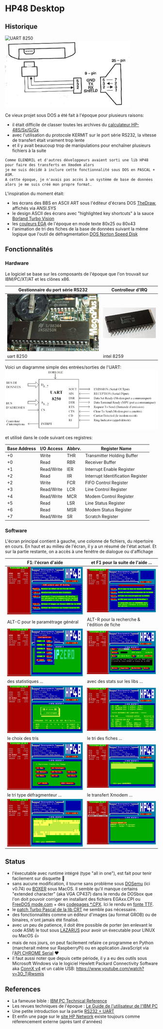 # HP48 Desktop

## Historique

![UART 8250](https://upload.wikimedia.org/wikipedia/commons/thumb/3/35/Hewlett-Packard_48GX_Scientific_Graphing_Calculator.jpg/200px-Hewlett-Packard_48GX_Scientific_Graphing_Calculator.jpg) ![RS232 cable](gfx/serial_cable_diagram.gif)

Ce vieux projet sous DOS a été fait à l'époque pour plusieurs raisons:
- il était difficile de classer toutes les archives du [calculateur HP-48S/Sx/G/Gx](https://en.wikipedia.org/wiki/HP_48_series)
- avec l'utilisation du protocole KERMIT sur le port série RS232, la vitesse de transfert était vraiment trop lente
- et il y avait beaucoup trop de manipulations pour enchaîner plusieurs fichiers à la suite

```
Comme ELENDRIL et d'autres développeurs avaient sorti une lib HP48 pour faire des transferts en Xmodem alors
je me suis décidé à inclure cette fonctionnalité sous DOS en PASCAL + ASM.
A cette époque, je n'avais pas accès à un système de base de données alors je me suis créé mon propre format.
```

L'inspiration du moment était:
- les écrans des BBS en ASCII ART sous l'éditeur d'écrans DOS [TheDraw](https://en.wikipedia.org/wiki/TheDraw), affichés via ANSI.SYS
- le design ASCII des écrans avec "highlighted key shortcuts" à la sauce [Borland Turbo Vision](https://en.wikipedia.org/wiki/Turbo_Vision)
- les [couleurs EGA](https://en.wikipedia.org/wiki/Enhanced_Graphics_Adapter) de l'époque en mode texte 80x25 ou 80x43
- l'animation de tri des fiches de la base de données suivant la même logique que l'outil de défragmentation [DOS Norton Speed Disk](https://winworldpc.com/product/norton-utilities/50)

## Fonctionnalités

### Hardware

Le logiciel se base sur les composants de l'époque que l'on trouvait sur IBM/PC/XT/AT et les clônes x86.

| Gestionnaire du port série RS232 | Controlleur d'IRQ |
| ---------- | -------- |
| ![UART 8250](gfx/ins8250-uart.jpg) | ![Intel 8259](gfx/intel8259_interrupt_controller.jpg) |
| uart 8250  | intel 8259 |

Voici un diagramme simple des entrées/sorties de l'UART:
![UART I/O](gfx/ins8250-uart-diagram.gif)

et utilisé dans le code suivant ces registres:

| Base Address| I/O Access | Abbrv. | Register Name |
| ----------- | ---------- | ------ | ------------- |
| +0 | Write | THR | Transmitter Holding Buffer |
| +0 | Read | RBR | Receiver Buffer |
| +1 | Read/Write | IER | Interrupt Enable Register |
| +2 | Read | IIR | Interrupt Identification Register |
| +2 | Write |	FCR | FIFO Control Register |
| +3 | Read/Write | LCR | Line Control Register |
| +4 | Read/Write | MCR | Modem Control Register |
| +5 | Read | LSR | Line Status Register |
| +6 | Read | MSR | Modem Status Register |
| +7 | Read/Write | SR | Scratch Register |

### Software

L'écran principal contient à gauche, une colonne de fichiers, du répertoire en cours.
En haut et au milieu de l'écran, il y a un résumé de l'état actuel.
Et sur la partie restante, on a accès à une fenêtre de dialogue ou d'affichage

| F1: l'écran d'aide  | et F1 pour la suite de l'aide ... |
| -------- | -------- |
| ![screenshot1](gfx/screenshot01_help.png) | ![screenshot2](gfx/screenshot02_more_help.png) |
| ALT-C pour le paramétrage général | ALT-R pour la recherche & l'édition de fiche |
| ![screenshot3](gfx/screenshot03_configure.png) | ![screenshot4](gfx/screenshot04_edit_card.png) |
| des statistiques ... | avec des stats sur les libs ... |
| ![screenshot5](gfx/screenshot05_stats_header.png) | ![screenshot6](gfx/screenshot06_stats_references.png) |
| le choix des tris | le tri des fiches ... |
| ![screenshot7](gfx/screenshot07_sorting_fields.png) | ![screenshot8](gfx/screenshot08_sorting.png) |
| le tri type défragmenteur ... | le transfert Xmodem ... |
| ![screenshot9](gfx/screenshot09_sort_swapping.png) | ![screenshot10](gfx/screenshot10_xmodem_xfer.png) |

## Status

- l'éxecutable avec runtime intégré (type "all in one"), est fait pour tenir facilement sur disquette :floppy_disk:
- sans aucune modification, il tourne sans problème sous [DOSemu](https://en.wikipedia.org/wiki/DOSEMU) (ici v0.74) ou [BOXER](http://boxerapp.com) sous MacOS.
Il semble qu'il manque certains "extended character" (aka VGA CP437) dans le rendu de DOSbox que l'on doit pouvoir corriger en installant des fichiers EGAxx.CPI ou [FreeDOS mode.com](http://help.fdos.org/en/hhstndrd/base/mode.htm) + des [codepages *.CPX](http://help.fdos.org/en/hhstndrd/base/cpidos.htm). Ici le rendu en [fonte TTF](http://int10h.org/oldschool-pc-fonts/fontlist/#ibm_2nd_gen).
- le [patch Turbo Pascal de la lib CRT](http://www.kennedysoftware.ie/patchcrt.htm) ne semble pas nécessaire.
- des fonctionnalités comme un éditeur d'images (au format GROB) ou de binaires, n'ont jamais été finalisé.
- avec un peu de patience, il doit être possible de porter (en enlevant le code ASM) le tout sous [LAZARUS]() pour avoir un éxecutable pour LINUX ou MacOS :thumbsup:
- mais de nos jours, on peut facilement refaire ce programme en Python (marcherait même sur RaspberryPi) ou en application JavaScript via l'[API CHROME Serial](https://developer.chrome.com/apps/app_serial) :heart:
- il faut aussi noter que depuis cette période, il y a eu des outils sous Microsoft Windows via le logiciel Hewlett Packard Connectivity Software aka [ConnX v4](https://www.educalc.net/283486.page) et un cable USB: https://www.youtube.com/watch?v=3O_TjRwsmjs

## References

- La fameuse bible : [IBM PC Technical Reference](https://archive.org/details/bitsavers_ibmpcpc602renceAug81_17295874)
- Les revues techniques de l'époque : [Le Guide de l'utilisateur de l'IBM PC](http://www.abandonware-magazines.org/affiche_mag.php?mag=141&page=1)
- Une petite introduction sur la partie [RS232 + UART](http://nioux.ws.free.fr/electronique/cours%20s%E9rie/)
- Et enfin une page sur le [site HP Network](http://www.hp-network.com/index.php?option=com_content&view=article&id=32:hardware-niveau-2-les-programmes-de-transfert&catid=8:hardware&Itemid=23) existe toujours comme réferencement externe (après tant d'années)
